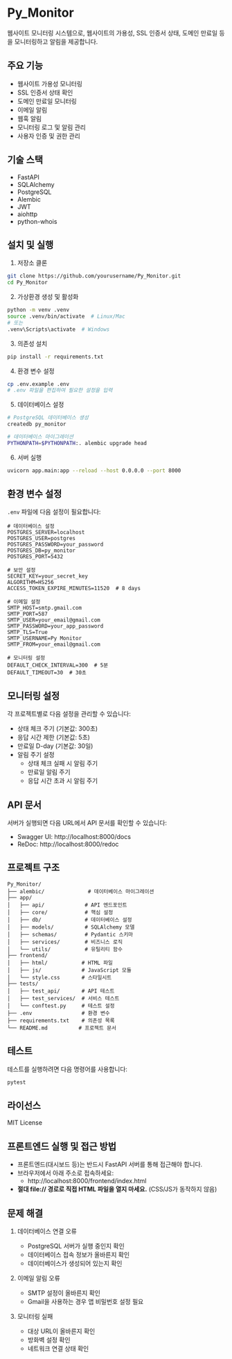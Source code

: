 # Py_Monitor

웹사이트 모니터링 시스템으로, 웹사이트의 가용성, SSL 인증서 상태, 도메인 만료일 등을 모니터링하고 알림을 제공합니다.

## 주요 기능

- 웹사이트 가용성 모니터링
- SSL 인증서 상태 확인
- 도메인 만료일 모니터링
- 이메일 알림
- 웹훅 알림
- 모니터링 로그 및 알림 관리
- 사용자 인증 및 권한 관리

## 기술 스택

- FastAPI
- SQLAlchemy
- PostgreSQL
- Alembic
- JWT
- aiohttp
- python-whois

## 설치 및 실행

1. 저장소 클론
```bash
git clone https://github.com/yourusername/Py_Monitor.git
cd Py_Monitor
```

2. 가상환경 생성 및 활성화
```bash
python -m venv .venv
source .venv/bin/activate  # Linux/Mac
# 또는
.venv\Scripts\activate  # Windows
```

3. 의존성 설치
```bash
pip install -r requirements.txt
```

4. 환경 변수 설정
```bash
cp .env.example .env
# .env 파일을 편집하여 필요한 설정을 입력
```

5. 데이터베이스 설정
```bash
# PostgreSQL 데이터베이스 생성
createdb py_monitor

# 데이터베이스 마이그레이션
PYTHONPATH=$PYTHONPATH:. alembic upgrade head
```

6. 서버 실행
```bash
uvicorn app.main:app --reload --host 0.0.0.0 --port 8000
```

## 환경 변수 설정

`.env` 파일에 다음 설정이 필요합니다:

```env
# 데이터베이스 설정
POSTGRES_SERVER=localhost
POSTGRES_USER=postgres
POSTGRES_PASSWORD=your_password
POSTGRES_DB=py_monitor
POSTGRES_PORT=5432

# 보안 설정
SECRET_KEY=your_secret_key
ALGORITHM=HS256
ACCESS_TOKEN_EXPIRE_MINUTES=11520  # 8 days

# 이메일 설정
SMTP_HOST=smtp.gmail.com
SMTP_PORT=587
SMTP_USER=your_email@gmail.com
SMTP_PASSWORD=your_app_password
SMTP_TLS=True
SMTP_USERNAME=Py Monitor
SMTP_FROM=your_email@gmail.com

# 모니터링 설정
DEFAULT_CHECK_INTERVAL=300  # 5분
DEFAULT_TIMEOUT=30  # 30초
```

## 모니터링 설정

각 프로젝트별로 다음 설정을 관리할 수 있습니다:

- 상태 체크 주기 (기본값: 300초)
- 응답 시간 제한 (기본값: 5초)
- 만료일 D-day (기본값: 30일)
- 알림 주기 설정
  - 상태 체크 실패 시 알림 주기
  - 만료일 알림 주기
  - 응답 시간 초과 시 알림 주기

## API 문서

서버가 실행되면 다음 URL에서 API 문서를 확인할 수 있습니다:
- Swagger UI: http://localhost:8000/docs
- ReDoc: http://localhost:8000/redoc

## 프로젝트 구조

```
Py_Monitor/
├── alembic/              # 데이터베이스 마이그레이션
├── app/
│   ├── api/             # API 엔드포인트
│   ├── core/            # 핵심 설정
│   ├── db/              # 데이터베이스 설정
│   ├── models/          # SQLAlchemy 모델
│   ├── schemas/         # Pydantic 스키마
│   ├── services/        # 비즈니스 로직
│   └── utils/           # 유틸리티 함수
├── frontend/
│   ├── html/           # HTML 파일
│   ├── js/             # JavaScript 모듈
│   └── style.css       # 스타일시트
├── tests/
│   ├── test_api/       # API 테스트
│   ├── test_services/  # 서비스 테스트
│   └── conftest.py     # 테스트 설정
├── .env                # 환경 변수
├── requirements.txt    # 의존성 목록
└── README.md          # 프로젝트 문서
```

## 테스트

테스트를 실행하려면 다음 명령어를 사용합니다:

```bash
pytest
```

## 라이선스

MIT License

## 프론트엔드 실행 및 접근 방법

- 프론트엔드(대시보드 등)는 반드시 FastAPI 서버를 통해 접근해야 합니다.
- 브라우저에서 아래 주소로 접속하세요:
  - http://localhost:8000/frontend/index.html
- **절대 file:// 경로로 직접 HTML 파일을 열지 마세요.** (CSS/JS가 동작하지 않음)

## 문제 해결

1. 데이터베이스 연결 오류
   - PostgreSQL 서버가 실행 중인지 확인
   - 데이터베이스 접속 정보가 올바른지 확인
   - 데이터베이스가 생성되어 있는지 확인

2. 이메일 알림 오류
   - SMTP 설정이 올바른지 확인
   - Gmail을 사용하는 경우 앱 비밀번호 설정 필요

3. 모니터링 실패
   - 대상 URL이 올바른지 확인
   - 방화벽 설정 확인
   - 네트워크 연결 상태 확인 